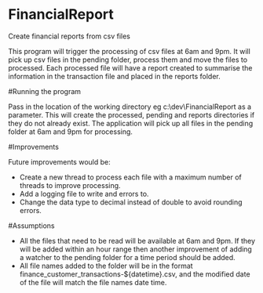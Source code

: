 # FinancialReport
Create financial reports from csv files

This program will trigger the processing of csv files at 6am and 9pm. It will pick up csv files in the pending folder, process them and
move the files to processed. Each processed file will have a report created to summarise the information in the transaction file and 
placed in the reports folder.

#Running the program

Pass in the location of the working directory eg c:\dev\FinancialReport as a parameter. This will create the processed, pending and reports 
directories if they do not already exist. The application will pick up all files in the pending folder at 6am and 9pm for processing.

#Improvements

Future improvements would be:
- Create a new thread to process each file with a maximum number of threads to improve processing.
- Add a logging file to write and errors to.
- Change the data type to decimal instead of double to avoid rounding errors.

#Assumptions

- All the files that need to be read will be available at 6am and 9pm. If they will be added within an hour range then another 
improvement of adding a watcher to the pending folder for a time period should be added.
- All file names added to the folder will be in the format finance_customer_transactions-${datetime}.csv, and the modified date of the file
will match the file names date time.
